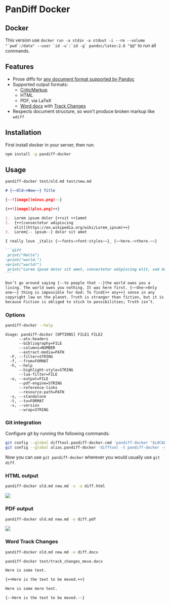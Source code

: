 # PanDiff Docker

## Docker

This version use `` docker run -a stdin -a stdout -i --rm --volume "`pwd`:/data" --user `id -u`:`id -g` pandoc/latex:2.6 "$@" `` to run all commands.

## Features

- Prose diffs for [any document format supported by Pandoc](https://pandoc.org/MANUAL.html)
- Supported output formats:
  - [CriticMarkup](http://criticmarkup.com/)
  - HTML
  - PDF, via LaTeX
  - [Word docx](https://en.wikipedia.org/wiki/Office_Open_XML) with [Track Changes](https://support.office.com/en-us/article/track-changes-in-word-197ba630-0f5f-4a8e-9a77-3712475e806a)
- Respects document structure, so won't produce broken markup like `wdiff`

## Installation

First install docker in your server, then run:

```sh
npm install -g pandiff-docker
```

## Usage

```sh
pandiff-docker test/old.md test/new.md
```

````markdown
# {~~Old~>New~~} Title

{--![image](minus.png)--}

{++![image](plus.png)++}

1.  Lorem ipsum dolor {++sit ++}amet
2.  {++[consectetur adipiscing
    elit](https://en.wikipedia.org/wiki/Lorem_ipsum)++}
3.  Lorem{-- ipsum--} dolor sit amet

I really love _italic {~~fonts~>font-styles~~}_ {~~here.~>there.~~}

```diff
 print("Hello")
-print("world.")
+print("world!")
 print("Lorem ipsum dolor sit amet, consectetur adipiscing elit, sed do eiusmod tempor incididunt")
```

Don’t go around saying {--to people that --}the world owes you a
living. The world owes you nothing. It was here first. {~~One~>Only
one~~} thing is impossible for God: To find{++ any++} sense in any
copyright law on the planet. Truth is stranger than fiction, but it is
because Fiction is obliged to stick to possibilities; Truth isn’t.
````

### Options

```sh
pandiff-docker --help
```

```
Usage: pandiff-docker [OPTIONS] FILE1 FILE2
      --atx-headers
      --bibliography=FILE
      --columns=NUMBER
      --extract-media=PATH
  -F, --filter=STRING
  -f, --from=FORMAT
  -h, --help
      --highlight-style=STRING
      --lua-filter=FILE
  -o, --output=FILE
      --pdf-engine=STRING
      --reference-links
      --resource-path=PATH
  -s, --standalone
  -t, --to=FORMAT
  -v, --version
      --wrap=STRING
```

### Git integration

Configure git by running the following commands:

```sh
git config --global difftool.pandiff-docker.cmd 'pandiff-docker "$LOCAL" "$REMOTE"'
git config --global alias.pandiff-docker 'difftool -t pandiff-docker -y'
```

Now you can use `git pandiff-docker` wherever you would usually use `git diff`.

### HTML output

```sh
pandiff-docker old.md new.md -s -o diff.html
```

[![](test/diff.html.png)](https://rawgit.com/davidar/pandiff-docker/master/test/diff.html)

### PDF output

```sh
pandiff-docker old.md new.md -o diff.pdf
```

[![](test/diff.pdf.png)](https://rawgit.com/davidar/pandiff-docker/master/test/diff.pdf)

### Word Track Changes

```sh
pandiff-docker old.md new.md -o diff.docx
```

```sh
pandiff-docker test/track_changes_move.docx
```

```markdown
Here is some text.

{++Here is the text to be moved.++}

Here is some more text.

{--Here is the text to be moved.--}
```

